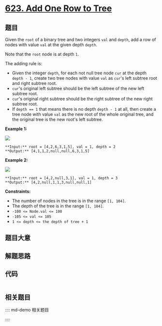 # [623. Add One Row to Tree](https://leetcode.com/problems/add-one-row-to-tree)

## 题目

Given the `root` of a binary tree and two integers `val` and `depth`, add a
row of nodes with value `val` at the given depth `depth`.

Note that the `root` node is at depth `1`.

The adding rule is:

  * Given the integer `depth`, for each not null tree node `cur` at the depth `depth - 1`, create two tree nodes with value `val` as `cur`'s left subtree root and right subtree root.
  * `cur`'s original left subtree should be the left subtree of the new left subtree root.
  * `cur`'s original right subtree should be the right subtree of the new right subtree root.
  * If `depth == 1` that means there is no depth `depth - 1` at all, then create a tree node with value `val` as the new root of the whole original tree, and the original tree is the new root's left subtree.



**Example 1:**

![](https://assets.leetcode.com/uploads/2021/03/15/addrow-tree.jpg)

    
    
    **Input:** root = [4,2,6,3,1,5], val = 1, depth = 2
    **Output:** [4,1,1,2,null,null,6,3,1,5]
    

**Example 2:**

![](https://assets.leetcode.com/uploads/2021/03/11/add2-tree.jpg)

    
    
    **Input:** root = [4,2,null,3,1], val = 1, depth = 3
    **Output:** [4,2,null,1,1,3,null,null,1]
    



**Constraints:**

  * The number of nodes in the tree is in the range `[1, 104]`.
  * The depth of the tree is in the range `[1, 104]`.
  * `-100 <= Node.val <= 100`
  * `-105 <= val <= 105`
  * `1 <= depth <= the depth of tree + 1`


## 题目大意

## 解题思路

## 代码

```javascript

```

## 相关题目

:::: md-demo 相关题目

::::
